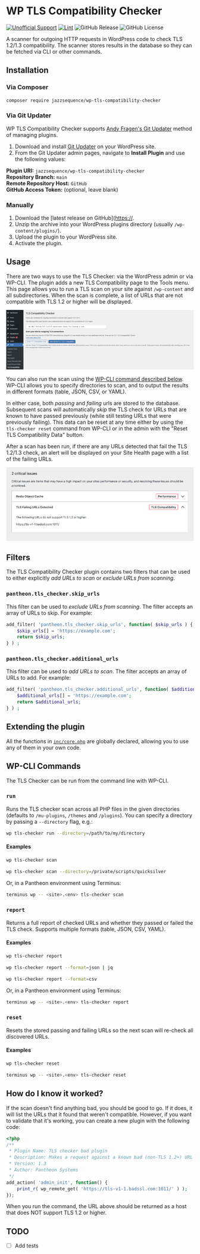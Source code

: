 # WP TLS Compatibility Checker

[![Unofficial Support](https://img.shields.io/badge/Pantheon-Unofficial_Support-yellow?logo=pantheon&color=FFDC28)](https://docs.pantheon.io/oss-support-levels#unofficial-support)
[![Lint](https://github.com/jazzsequence/wp-tls-compatibility-checker/actions/workflows/lint.yml/badge.svg)](https://github.com/jazzsequence/wp-tls-compatibility-checker/actions/workflows/lint.yml)
![GitHub Release](https://img.shields.io/github/v/release/jazzsequence/wp-tls-compatibility-checker)
![GitHub License](https://img.shields.io/github/license/jazzsequence/wp-tls-compatibility-checker)


A scanner for outgoing HTTP requests in WordPress code to check TLS 1.2/1.3 compatibility. The scanner stores results in the database so they can be fetched via CLI or other commands.

## Installation

### Via Composer

```bash
composer require jazzsequence/wp-tls-compatibility-checker
```

### Via Git Updater

WP TLS Compatibility Checker supports [Andy Fragen's Git Updater](https://git-updater.com) method of managing plugins. 

1. Download and install [Git Updater](https://git-updater.com/git-updater/) on your WordPress site.
1. From the Git Updater admin pages, navigate to **Install Plugin** and use the following values:

**Plugin URI:** `jazzsequence/wp-tls-compatibility-checker`  
**Repository Branch:** `main`  
**Remote Repository Host:** `GitHub`  
**GitHub Access Token:** (optional, leave blank)

### Manually

1. Download the [latest release on GitHub]([https://](https://github.com/jazzsequence/wp-tls-compatibility-checker/releases).
1. Unzip the archive into your WordPress plugins directory (usually `/wp-content/plugins/`).
1. Upload the plugin to your WordPress site.
1. Activate the plugin.

## Usage

There are two ways to use the TLS Checker: via the WordPress admin or via WP-CLI. The plugin adds a new TLS Compatibility page to the Tools menu. This page allows you to run a TLS scan on your site against `/wp-content` and all subdirectories. When the scan is complete, a list of URLs that are not compatible with TLS 1.2 or higher will be displayed.

![WP TLS Compatibility Checker admin page](.github/wp-tls-compatibility-checker-admin.png)

You can also run the scan using the [WP-CLI command described below](#wp-cli-commands). WP-CLI allows you to specify directories to scan, and to output the results in different formats (table, JSON, CSV, or YAML).

In either case, both _passing_ and _failing_ urls are stored to the database. Subsequent scans will automatically _skip_ the TLS check for URLs that are known to have passed previously (while still testing URLs that were previously failing). This data can be reset at any time either by using the `tls-checker reset` command from WP-CLI or in the admin with the "Reset TLS Compatibility Data" button.

After a scan has been run, if there are any URLs detected that fail the TLS 1.2/1.3 check, an alert will be displayed on your Site Health page with a list of the failing URLs.

![Site Health reported issue](.github/wp-tls-compatibility-checker-site-health.png)

## Filters

The TLS Compatibility Checker plugin contains two filters that can be used to either explicitly _add URLs to scan_ or _exclude URLs from scanning_.

### `pantheon.tls_checker.skip_urls`

This filter can be used to _exclude URLs from scanning_. The filter accepts an array of URLs to skip. For example:

```php
add_filter( 'pantheon.tls_checker.skip_urls', function( $skip_urls ) {
	$skip_urls[] = 'https://example.com';
	return $skip_urls;
} ) ;
```

### `pantheon.tls_checker.additional_urls`

This filter can be used to _add URLs to scan_. The filter accepts an array of URLs to add. For example:

```php
add_filter( 'pantheon.tls_checker.additional_urls', function( $additional_urls ) {
	$additional_urls[] = 'https://example.com';
	return $additional_urls;
} ) ;
```

## Extending the plugin

All the functions in [`inc/core.php`](blob/main/inc/core.php) are globally declared, allowing you to use any of them in your own code.

## WP-CLI Commands

The TLS Checker can be run from the command line with WP-CLI.

### `run`

Runs the TLS checker scan across all PHP files in the given directories (defaults to `/mu-plugins`, `/themes` and `/plugins`). You can specify a directory by passing a `--directory` flag, e.g.:

```bash
wp tls-checker run --directory=/path/to/my/directory
```

#### Examples

```bash
wp tls-checker scan
```

```bash
wp tls-checker scan --directory=/private/scripts/quicksilver
```

Or, in a Pantheon environment using Terminus:

```bash
terminus wp -- <site>.<env> tls-checker scan
```

### `report`

Returns a full report of checked URLs and whether they passed or failed the TLS check. Supports multiple formats (table, JSON, CSV, YAML).

#### Examples

```bash
wp tls-checker report
```

```bash
wp tls-checker report --format=json | jq
```

```bash
wp tls-checker report --format=csv
```

Or, in a Pantheon environment using Terminus:

```bash
terminus wp -- <site>.<env> tls-checker report
```

### `reset`

Resets the stored passing and failing URLs so the next scan will re-check all discovered URLs.

#### Examples
```bash
wp tls-checker reset
```

```bash
terminus wp -- <site>.<env> tls-checker reset
```

## How do I know it worked?
If the scan doesn't find anything bad, you should be good to go. If it does, it will list the URLs that it found that weren't compatible. However, if you want to validate that it's working, you can create a new plugin with the following code:

```php
<?php
/**
 * Plugin Name: TLS checker bad plugin
 * Description: Makes a request against a known bad (non-TLS 1.2+) URL
 * Version: 1.3
 * Author: Pantheon Systems
 */
add_action( 'admin_init', function() {
	print_r( wp_remote_get( 'https://tls-v1-1.badssl.com:1011/' ) );
});
```

When you run the command, the URL above should be returned as a host that does NOT support TLS 1.2 or higher.

## TODO
- [ ] Add tests